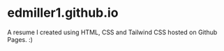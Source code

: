 # edmiller1.github.io
A resume I created using HTML, CSS and Tailwind CSS hosted on Github Pages. :)
